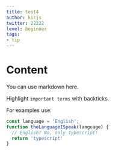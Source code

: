 ```yaml
---
title: test4
author: kirjs
twitter: 22222
level: beginner
tags:
- tip
---
```


# Content

You can use markdown here.

Highlight `important terms` with backticks.

For examples use:
```typescript
const language = 'English';
function theLanguageISpeak(language) {
  // English? No, only typescript!
  return 'typescript'
}
```
